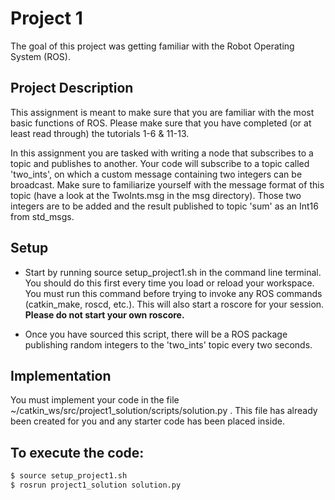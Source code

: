 # Project 1

The goal of this project was getting familiar with the Robot Operating System (ROS).


## Project Description
This assignment is meant to make sure that you are familiar with the most basic functions of ROS. Please make sure that you have completed (or at least read through) the tutorials 1-6 & 11-13.

In this assignment you are tasked with writing a node that subscribes to a topic and publishes to another. Your code will subscribe to a topic called 'two_ints', on which a custom message containing two integers can be broadcast. Make sure to familiarize yourself with the message format of this topic (have a look at the TwoInts.msg in the msg directory). Those two integers are to be added and the result published to topic 'sum' as an Int16 from std_msgs.

## Setup

* Start by running source setup_project1.sh  in the command line terminal. You should do this first every time you load or reload your workspace. You must run this command before trying to invoke any ROS commands (catkin_make, roscd, etc.). This will also start a roscore for your session. **Please do not start your own roscore.**

* Once you have sourced this script, there will be a ROS package publishing random integers to the 'two_ints' topic every two seconds.

## Implementation

You must implement your code in the file ~/catkin_ws/src/project1_solution/scripts/solution.py . This file has already been created for you and any starter code has been placed inside.


## To execute the code:
```sh
$ source setup_project1.sh
$ rosrun project1_solution solution.py
```
